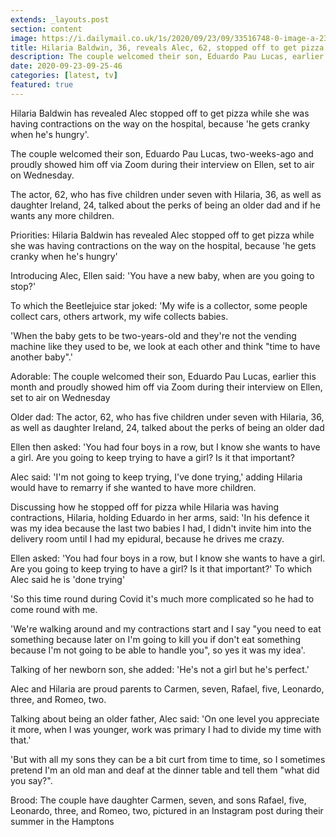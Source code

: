 ```yaml
---
extends: _layouts.post
section: content
image: https://i.dailymail.co.uk/1s/2020/09/23/09/33516748-0-image-a-23_1600849329373.jpg 
title: Hilaria Baldwin, 36, reveals Alec, 62, stopped off to get pizza while she was having contractions 
description: The couple welcomed their son, Eduardo Pau Lucas, earlier this month and proudly showed him off via zoom during their interview on Ellen, set to air on Wednesday. 
date: 2020-09-23-09-25-46 
categories: [latest, tv] 
featured: true 
--- 
```

Hilaria Baldwin has revealed Alec stopped off to get pizza while she was having contractions on the way on the hospital, because 'he gets cranky when he's hungry'.

The couple welcomed their son, Eduardo Pau Lucas, two-weeks-ago and proudly showed him off via Zoom during their interview on Ellen, set to air on Wednesday.

The actor, 62, who has five children under seven with Hilaria, 36, as well as daughter Ireland, 24, talked about the perks of being an older dad and if he wants any more children.  

Priorities: Hilaria Baldwin has revealed Alec stopped off to get pizza while she was having contractions on the way on the hospital, because 'he gets cranky when he's hungry'

Introducing Alec, Ellen said: 'You have a new baby, when are you going to stop?'

To which the Beetlejuice star joked: 'My wife is a collector, some people collect cars, others artwork, my wife collects babies. 

'When the baby gets to be two-years-old and they're not the vending machine like they used to be, we look at each other and think "time to have another baby".'

Adorable: The couple welcomed their son, Eduardo Pau Lucas, earlier this month and proudly showed him off via Zoom during their interview on Ellen, set to air on Wednesday

Older dad: The actor, 62, who has five children under seven with Hilaria, 36, as well as daughter Ireland, 24, talked about the perks of being an older dad 

Ellen then asked: 'You had four boys in a row, but I know she wants to have a girl. Are you going to keep trying to have a girl? Is it that important?

Alec said: 'I'm not going to keep trying, I've done trying,' adding Hilaria would have to remarry if she wanted to have more children. 

Discussing how he stopped off for pizza while Hilaria was having contractions, Hilaria, holding Eduardo in her arms, said: 'In his defence it was my idea because the last two babies I had, I didn't invite him into the delivery room until I had my epidural, because he drives me crazy.

Ellen asked: 'You had four boys in a row, but I know she wants to have a girl. Are you going to keep trying to have a girl? Is it that important?' To which Alec said he is 'done trying'

'So this time round during Covid it's much more complicated so he had to come round with me. 

'We're walking around and my contractions start and I say "you need to eat something because later on I'm going to kill you if don't eat something because I'm not going to be able to handle you", so yes it was my idea'.

Talking of her newborn son, she added: 'He's not a girl but he's perfect.'

Alec and Hilaria are proud parents to Carmen, seven, Rafael, five, Leonardo, three, and Romeo, two. 

Talking about being an older father, Alec said: 'On one level you appreciate it more, when I was younger, work was primary I had to divide my time with that.'   

'But with all my sons they can be a bit curt from time to time, so I sometimes pretend I'm an old man and deaf at the dinner table and tell them "what did you say?".

Brood: The couple have daughter Carmen, seven, and sons Rafael, five, Leonardo, three, and Romeo, two, pictured in an Instagram post during their summer in the Hamptons

